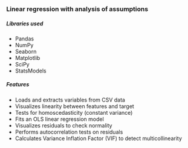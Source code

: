 ### Linear regression with analysis of assumptions

##### Libraries used
- Pandas
- NumPy
- Seaborn
- Matplotlib
- SciPy
- StatsModels

##### Features
- Loads and extracts variables from CSV data
- Visualizes linearity between features and target
- Tests for homoscedasticity (constant variance)
- Fits an OLS linear regression model
- Visualizes residuals to check normality
- Performs autocorrelation tests on residuals
- Calculates Variance Inflation Factor (VIF) to detect multicollinearity

